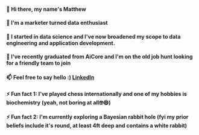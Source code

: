 #### 👋 Hi there, my name's Matthew
#### 💬 I'm a marketer turned data enthusiast
#### 💬 I started in data science and I've now broadened my scope to data engineering and application development.
#### 💬 I've recently graduated from AiCore and I'm on the old job hunt looking for a friendly team to join   
#### 📫 Feel free to say hello :) [LinkedIn](https://www.linkedin.com/in/matthew-m-a847349/)
#### ⚡ Fun fact 1: I've played chess internationally and one of my hobbies is biochemistry (yeah, not boring at all🤓😄)   
#### ⚡ Fun fact 2: I'm currently exploring a Bayesian rabbit hole (fyi my prior beliefs include it's round, at least 4ft deep and contains a white rabbit)
<!--
**mrmarq1/mrmarq1** is a ✨ _special_ ✨ repository because its `README.md` (this file) appears on your GitHub profile.

Here are some ideas to get you started:

- 🔭 I’m currently working on ...
- 👯 I’m looking to collaborate on ...
- 🤔 I’m looking for help with ...
- 💬 Ask me about ...
- 📫 How to reach me: ...
- 😄 Pronouns: ...
- ⚡ Fun fact: ...
-->
